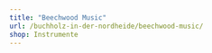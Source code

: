 ```yaml
---
title: "Beechwood Music"
url: /buchholz-in-der-nordheide/beechwood-music/
shop: Instrumente
---
```

